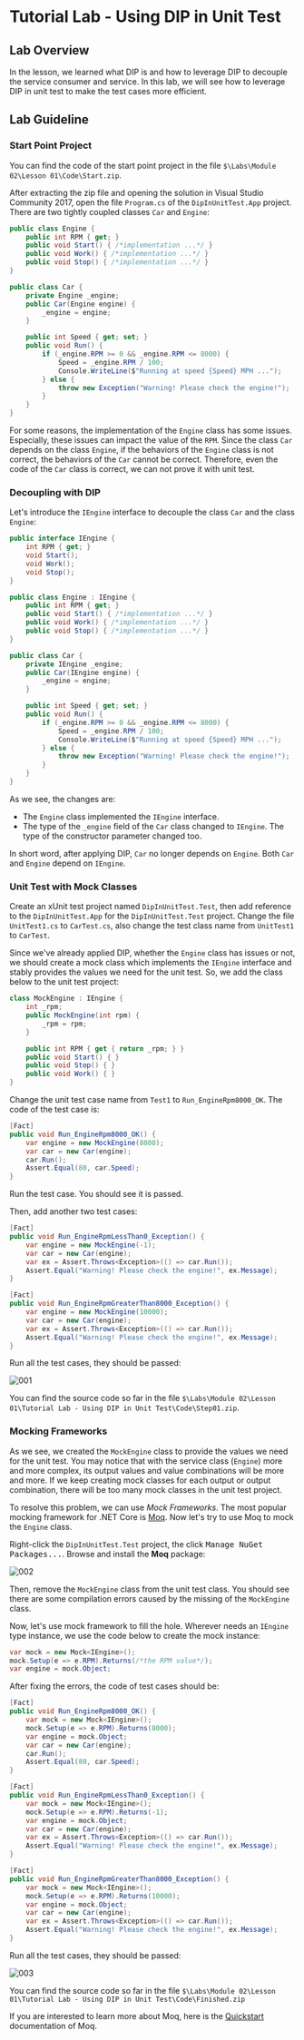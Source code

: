 # Tutorial Lab - Using DIP in Unit Test #

## Lab Overview ##

In the lesson, we learned what DIP is and how to leverage DIP to decouple the service consumer and service. In this lab, we will see how to leverage DIP in unit test to make the test cases more efficient.

## Lab Guideline ##

### Start Point Project ###

You can find the code of the start point project in the file ```$\Labs\Module 02\Lesson 01\Code\Start.zip```.

After extracting the zip file and opening the solution in Visual Studio Community 2017, open the file ```Program.cs``` of the ```DipInUnitTest.App``` project. There are two tightly coupled classes ```Car``` and ```Engine```:

```CS
public class Engine {
    public int RPM { get; }
    public void Start() { /*implementation ...*/ }
    public void Work() { /*implementation ...*/ }
    public void Stop() { /*implementation ...*/ }
}

public class Car {
    private Engine _engine;
    public Car(Engine engine) {
        _engine = engine;
    }

    public int Speed { get; set; }
    public void Run() {
        if (_engine.RPM >= 0 && _engine.RPM <= 8000) {
            Speed = _engine.RPM / 100;
            Console.WriteLine($"Running at speed {Speed} MPH ...");
        } else {
            throw new Exception("Warning! Please check the engine!");
        }
    }
}
```

For some reasons, the implementation of the ```Engine``` class has some issues. Especially, these issues can impact the value of the ```RPM```. Since the class ```Car``` depends on the class ```Engine```, if the behaviors of the ```Engine``` class is not correct, the behaviors of the ```Car``` cannot be correct. Therefore, even the code of the ```Car``` class is correct, we can not prove it with unit test.

### Decoupling with DIP ###

Let's introduce the ```IEngine``` interface to decouple the class ```Car``` and the class ```Engine```:

```CS
public interface IEngine {
    int RPM { get; }
    void Start();
    void Work();
    void Stop();
}

public class Engine : IEngine {
    public int RPM { get; }
    public void Start() { /*implementation ...*/ }
    public void Work() { /*implementation ...*/ }
    public void Stop() { /*implementation ...*/ }
}

public class Car {
    private IEngine _engine;
    public Car(IEngine engine) {
        _engine = engine;
    }

    public int Speed { get; set; }
    public void Run() {
        if (_engine.RPM >= 0 && _engine.RPM <= 8000) {
            Speed = _engine.RPM / 100;
            Console.WriteLine($"Running at speed {Speed} MPH ...");
        } else {
            throw new Exception("Warning! Please check the engine!");
        }
    }
}
```

As we see, the changes are:
* The ```Engine``` class implemented the ```IEngine``` interface.
* The type of the ```_engine``` field of the ```Car``` class changed to ```IEngine```. The type of the constructor parameter changed too.

In short word, after applying DIP, ```Car``` no longer depends on ```Engine```. Both ```Car``` and ```Engine``` depend on ```IEngine```.

### Unit Test with Mock Classes ###

Create an xUnit test project named ```DipInUnitTest.Test```, then add reference to the ```DipInUnitTest.App``` for the ```DipInUnitTest.Test``` project. Change the file ```UnitTest1.cs``` to ```CarTest.cs```, also change the test class name from ```UnitTest1``` to ```CarTest```.

Since we've already applied DIP, whether the ```Engine``` class has issues or not, we should create a mock class which implements the ```IEngine``` interface and stably provides the values we need for the unit test. So, we add the class below to the unit test project:

```CS
class MockEngine : IEngine {
    int _rpm;
    public MockEngine(int rpm) {
        _rpm = rpm;
    }

    public int RPM { get { return _rpm; } }
    public void Start() { }
    public void Stop() { }
    public void Work() { }
}
```

Change the unit test case name from ```Test1``` to ```Run_EngineRpm8000_OK```. The code of the test case is:

```CS
[Fact]
public void Run_EngineRpm8000_OK() {
    var engine = new MockEngine(8000);
    var car = new Car(engine);
    car.Run();
    Assert.Equal(80, car.Speed);
}
```

Run the test case. You should see it is passed.

Then, add another two test cases:

```CS
[Fact]
public void Run_EngineRpmLessThan0_Exception() {
    var engine = new MockEngine(-1);
    var car = new Car(engine);
    var ex = Assert.Throws<Exception>(() => car.Run());
    Assert.Equal("Warning! Please check the engine!", ex.Message);
}

[Fact]
public void Run_EngineRpmGreaterThan8000_Exception() {
    var engine = new MockEngine(10000);
    var car = new Car(engine);
    var ex = Assert.Throws<Exception>(() => car.Run());
    Assert.Equal("Warning! Please check the engine!", ex.Message);
}
```

Run all the test cases, they should be passed:

![001](./Images/001.png)

You can find the source code so far in the file ```$\Labs\Module 02\Lesson 01\Tutorial Lab - Using DIP in Unit Test\Code\Step01.zip```.

### Mocking Frameworks ###

As we see, we created the ```MockEngine``` class to provide the values we need for the unit test. You may notice that with the service class (```Engine```) more and more complex, its output values and value combinations will be more and more. If we keep creating mock classes for each output or output combination, there will be too many mock classes in the unit test project.

To resolve this problem, we can use *Mock Frameworks*. The most popular mocking framework for .NET Core is [Moq](https://github.com/moq/moq). Now let's try to use Moq to mock the ```Engine``` class.

Right-click the ```DipInUnitTest.Test``` project, the click <kbd>Manage NuGet Packages...</kbd>. Browse and install the **Moq** package:

![002](./Images/002.png)

Then, remove the ```MockEngine``` class from the unit test class. You should see there are some compilation errors caused by the missing of the ```MockEngine``` class.

Now, let's use mock framework to fill the hole. Wherever needs an ```IEngine``` type instance, we use the code below to create the mock instance:

```CS
var mock = new Mock<IEngine>();
mock.Setup(e => e.RPM).Returns(/*the RPM value*/);
var engine = mock.Object;
```

After fixing the errors, the code of test cases should be:

```CS
[Fact]
public void Run_EngineRpm8000_OK() {
    var mock = new Mock<IEngine>();
    mock.Setup(e => e.RPM).Returns(8000);
    var engine = mock.Object;
    var car = new Car(engine);
    car.Run();
    Assert.Equal(80, car.Speed);
}

[Fact]
public void Run_EngineRpmLessThan0_Exception() {
    var mock = new Mock<IEngine>();
    mock.Setup(e => e.RPM).Returns(-1);
    var engine = mock.Object;
    var car = new Car(engine);
    var ex = Assert.Throws<Exception>(() => car.Run());
    Assert.Equal("Warning! Please check the engine!", ex.Message);
}

[Fact]
public void Run_EngineRpmGreaterThan8000_Exception() {
    var mock = new Mock<IEngine>();
    mock.Setup(e => e.RPM).Returns(10000);
    var engine = mock.Object;
    var car = new Car(engine);
    var ex = Assert.Throws<Exception>(() => car.Run());
    Assert.Equal("Warning! Please check the engine!", ex.Message);
}
```

Run all the test cases, they should be passed:

![003](./Images/003.png)

You can find the source code so far in the file ```$\Labs\Module 02\Lesson 01\Tutorial Lab - Using DIP in Unit Test\Code\Finished.zip```

If you are interested to learn more about Moq, here is the [Quickstart](https://github.com/Moq/moq4/wiki/Quickstart) documentation of Moq.
